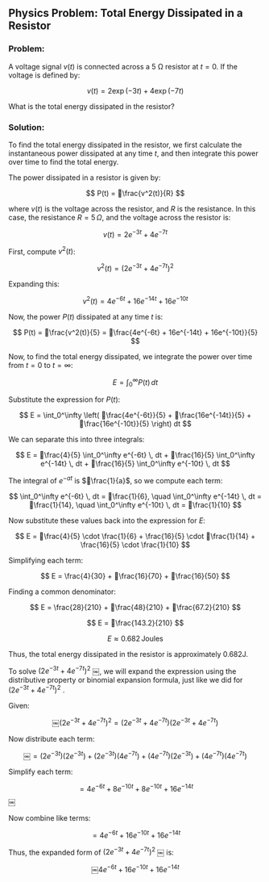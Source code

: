 
## Physics Problem: Total Energy Dissipated in a Resistor

### Problem:
A voltage signal $v(t)$ is connected across a 5 Ω resistor at $t = 0$. If the voltage is defined by:

$$
v(t) = 2\exp(-3t) + 4\exp(-7t)
$$

What is the total energy dissipated in the resistor?

### Solution:
To find the total energy dissipated in the resistor, we first calculate the instantaneous power dissipated at any time $t$, and then integrate this power over time to find the total energy.

The power dissipated in a resistor is given by:

$$
P(t) = \frac{v^2(t)}{R}
$$

where $v(t)$ is the voltage across the resistor, and $R$ is the resistance. In this case, the resistance $R = 5 \, \Omega$, and the voltage across the resistor is:

$$
v(t) = 2e^{-3t} + 4e^{-7t}
$$

First, compute $v^2(t)$:

$$
v^2(t) = \left( 2e^{-3t} + 4e^{-7t} \right)^2
$$

Expanding this:

$$
v^2(t) = 4e^{-6t} + 16e^{-14t} + 16e^{-10t}
$$

Now, the power $P(t)$ dissipated at any time $t$ is:

$$
P(t) = \frac{v^2(t)}{5} = \frac{4e^{-6t} + 16e^{-14t} + 16e^{-10t}}{5}
$$

Now, to find the total energy dissipated, we integrate the power over time from $t = 0$ to $t = \infty$:

$$
E = \int_0^\infty P(t) \, dt
$$

Substitute the expression for $P(t)$:

$$
E = \int_0^\infty \left( \frac{4e^{-6t}}{5} + \frac{16e^{-14t}}{5} + \frac{16e^{-10t}}{5} \right) dt
$$

We can separate this into three integrals:

$$
E = \frac{4}{5} \int_0^\infty e^{-6t} \, dt + \frac{16}{5} \int_0^\infty e^{-14t} \, dt + \frac{16}{5} \int_0^\infty e^{-10t} \, dt
$$

The integral of $e^{-at}$ is $\frac{1}{a}$, so we compute each term:

$$
\int_0^\infty e^{-6t} \, dt = \frac{1}{6}, \quad \int_0^\infty e^{-14t} \, dt = \frac{1}{14}, \quad \int_0^\infty e^{-10t} \, dt = \frac{1}{10}
$$

Now substitute these values back into the expression for $E$:

$$
E = \frac{4}{5} \cdot \frac{1}{6} + \frac{16}{5} \cdot \frac{1}{14} + \frac{16}{5} \cdot \frac{1}{10}
$$

Simplifying each term:

$$
E = \frac{4}{30} + \frac{16}{70} + \frac{16}{50}
$$

Finding a common denominator:

$$
E = \frac{28}{210} + \frac{48}{210} + \frac{67.2}{210}
$$

$$
E = \frac{143.2}{210}
$$

$$
E \approx 0.682 \, \text{Joules}
$$

Thus, the total energy dissipated in the resistor is approximately $0.682 \text{J}$.

To solve  $\left( 2e^{-3t} + 4e^{-7t} \right)^2$ ￼, we will expand the expression using the distributive property or binomial expansion formula, just like we did for $\left( 2e^{-3t} + 4e^{-7t} \right)^2$ .

Given:

$$￼
\left( 2e^{-3t} + 4e^{-7t} \right)^2 = \left( 2e^{-3t} + 4e^{-7t} \right)\left( 2e^{-3t} + 4e^{-7t} \right)
$$

Now distribute each term:

$$￼
= \left( 2e^{-3t} \right)\left( 2e^{-3t} \right) + \left( 2e^{-3t} \right)\left( 4e^{-7t} \right) + \left( 4e^{-7t} \right)\left( 2e^{-3t} \right) + \left( 4e^{-7t} \right)\left( 4e^{-7t} \right)
$$

Simplify each term:

$$
= 4e^{-6t} + 8e^{-10t} + 8e^{-10t} + 16e^{-14t}
$$
￼

Now combine like terms:

$$
= 4e^{-6t} + 16e^{-10t} + 16e^{-14t}
$$

Thus, the expanded form of   $\left( 2e^{-3t} + 4e^{-7t} \right)^2$  ￼ is:

$$￼
4e^{-6t} + 16e^{-10t} + 16e^{-14t}
$$
